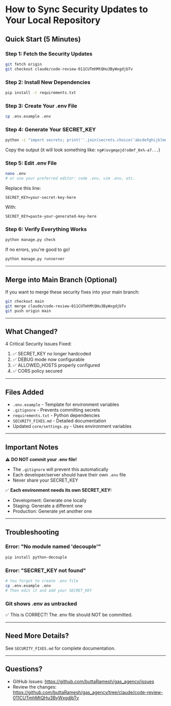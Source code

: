 # How to Sync Security Updates to Your Local Repository

## Quick Start (5 Minutes)

### Step 1: Fetch the Security Updates
```bash
git fetch origin
git checkout claude/code-review-011CUTmhMtQHu3ByWxgdjbTv
```

### Step 2: Install New Dependencies
```bash
pip install -r requirements.txt
```

### Step 3: Create Your .env File
```bash
cp .env.example .env
```

### Step 4: Generate Your SECRET_KEY
```bash
python -c "import secrets; print(''.join(secrets.choice('abcdefghijklmnopqrstuvwxyz0123456789!@#$%^&*(-_=+)') for i in range(50)))"
```
Copy the output (it will look something like: `ng#(ovgmqejd!o8mf_0x%-a7...`)

### Step 5: Edit .env File
```bash
nano .env
# or use your preferred editor: code .env, vim .env, etc.
```

Replace this line:
```
SECRET_KEY=your-secret-key-here
```

With:
```
SECRET_KEY=paste-your-generated-key-here
```

### Step 6: Verify Everything Works
```bash
python manage.py check
```

If no errors, you're good to go!

```bash
python manage.py runserver
```

---

## Merge into Main Branch (Optional)

If you want to merge these security fixes into your main branch:

```bash
git checkout main
git merge claude/code-review-011CUTmhMtQHu3ByWxgdjbTv
git push origin main
```

---

## What Changed?

4 Critical Security Issues Fixed:
1. ✅ SECRET_KEY no longer hardcoded
2. ✅ DEBUG mode now configurable
3. ✅ ALLOWED_HOSTS properly configured
4. ✅ CORS policy secured

---

## Files Added

- `.env.example` - Template for environment variables
- `.gitignore` - Prevents committing secrets
- `requirements.txt` - Python dependencies
- `SECURITY_FIXES.md` - Detailed documentation
- Updated `core/settings.py` - Uses environment variables

---

## Important Notes

⚠️ **DO NOT commit your .env file!**
- The `.gitignore` will prevent this automatically
- Each developer/server should have their own `.env` file
- Never share your SECRET_KEY

✅ **Each environment needs its own SECRET_KEY:**
- Development: Generate one locally
- Staging: Generate a different one
- Production: Generate yet another one

---

## Troubleshooting

### Error: "No module named 'decouple'"
```bash
pip install python-decouple
```

### Error: "SECRET_KEY not found"
```bash
# You forgot to create .env file
cp .env.example .env
# Then edit it and add your SECRET_KEY
```

### Git shows .env as untracked
✅ This is CORRECT! The .env file should NOT be committed.

---

## Need More Details?

See `SECURITY_FIXES.md` for complete documentation.

---

## Questions?

- GitHub Issues: https://github.com/buttaRamesh/gas_agency/issues
- Review the changes: https://github.com/buttaRamesh/gas_agency/tree/claude/code-review-011CUTmhMtQHu3ByWxgdjbTv
